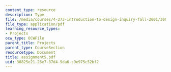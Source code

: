 ```yaml
---
content_type: resource
description: Type
file: /media/courses/4-273-introduction-to-design-inquiry-fall-2001/30825e2126e737d49da6c9e975c52bf2_assignment5.pdf
file_type: application/pdf
learning_resource_types:
- Projects
ocw_type: OCWFile
parent_title: Projects
parent_type: CourseSection
resourcetype: Document
title: assignment5.pdf
uid: 30825e21-26e7-37d4-9da6-c9e975c52bf2
---
```

